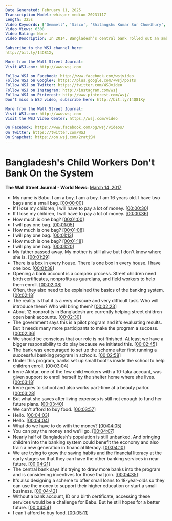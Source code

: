 ```yaml
---
Date Generated: February 11, 2025
Transcription Model: whisper medium 20231117
Length: 325s
Video Keywords: ['Gemmell', 'Sisco', 'Shitangshu Kumar Sur Chowdhury', 'Fazle Kabir', 'Karan Deep Singh', 'FTFINCLUSION', 'FTFVIDEO', 'FINANCIAL INCLUSION', 'FTF', 'FTFBANGLADESH', 'BANGLADESH BANK', 'BANGLADESH BANKING SYSTEM', 'BANGLADESH CHILD LABOR', 'BANGLADESH CHILDREN', 'CHILD WORKERS', 'WORKING CHILDREN', 'BANGLADESH CHILD WORKERS', 'BANGLDESH NEWS', 'INDIA NEWS', 'BANKING FOR CHILDREN', '10 TAKA ACCOUNTS', '10 TAKA', 'TAKA', 'BANGLADESHI TAKA', 'WSJ NEWS', 'UNICEF BANGLADESH', 'SAVE THE CHILDREN BANGLADESH', 'CHILD RIGHTS', 'BANK ACCOUNTS']
Video Views: 6308
Video Rating: None
Video Description: In 2014, Bangladesh’s central bank rolled out an ambitious plan to improve the financial lot of child workers, but three years later the program is struggling to connect. Photo: Karan Deep Singh/The Wall Street Journal

Subscribe to the WSJ channel here:
http://bit.ly/14Q81Xy

More from the Wall Street Journal:
Visit WSJ.com: http://www.wsj.com

Follow WSJ on Facebook: http://www.facebook.com/wsjvideo
Follow WSJ on Google+: https://plus.google.com/+wsj/posts
Follow WSJ on Twitter: https://twitter.com/WSJvideo
Follow WSJ on Instagram: http://instagram.com/wsj
Follow WSJ on Pinterest: http://www.pinterest.com/wsj/ 
Don’t miss a WSJ video, subscribe here: http://bit.ly/14Q81Xy

More from the Wall Street Journal: 
Visit WSJ.com: http://www.wsj.com
Visit the WSJ Video Center: https://wsj.com/video

On Facebook: https://www.facebook.com/pg/wsj/videos/
On Twitter: https://twitter.com/WSJ
On Snapchat: https://on.wsj.com/2ratjSM
---
```


# Bangladesh's Child Workers Don't Bank On the System
**The Wall Street Journal - World News:** [March 14, 2017](https://www.youtube.com/watch?v=75RtOVfltsY)
*  My name is Babu. I am a boy. I am a boy. I am 16 years old. I have two bags and a small bag. [[00:00:00](https://www.youtube.com/watch?v=75RtOVfltsY&t=0.0s)]
*  If I lose my children, I will have to pay a lot of money. [[00:00:30](https://www.youtube.com/watch?v=75RtOVfltsY&t=30.0s)]
*  If I lose my children, I will have to pay a lot of money. [[00:00:36](https://www.youtube.com/watch?v=75RtOVfltsY&t=36.0s)]
*  How much is one bag? [[00:01:00](https://www.youtube.com/watch?v=75RtOVfltsY&t=60.0s)]
*  I will pay one bag. [[00:01:05](https://www.youtube.com/watch?v=75RtOVfltsY&t=65.0s)]
*  How much is one bag? [[00:01:08](https://www.youtube.com/watch?v=75RtOVfltsY&t=68.0s)]
*  I will pay one bag. [[00:01:13](https://www.youtube.com/watch?v=75RtOVfltsY&t=73.0s)]
*  How much is one bag? [[00:01:18](https://www.youtube.com/watch?v=75RtOVfltsY&t=78.0s)]
*  I will pay one bag. [[00:01:20](https://www.youtube.com/watch?v=75RtOVfltsY&t=80.0s)]
*  My father passed away. My mother is still alive but I don't know where she is. [[00:01:29](https://www.youtube.com/watch?v=75RtOVfltsY&t=89.0s)]
*  There is a box in every house. There is one box in every house. I have one box. [[00:01:38](https://www.youtube.com/watch?v=75RtOVfltsY&t=98.0s)]
*  Opening a bank account is a complex process. Street children need birth certificates, nonprofits as guardians, and field workers to help them enroll. [[00:02:08](https://www.youtube.com/watch?v=75RtOVfltsY&t=128.0s)]
*  Often, they also need to be explained the basics of the banking system. [[00:02:18](https://www.youtube.com/watch?v=75RtOVfltsY&t=138.0s)]
*  The reality is that it is a very obscure and very difficult task. Who will introduce them? Who will bring them? [[00:02:23](https://www.youtube.com/watch?v=75RtOVfltsY&t=143.0s)]
*  About 12 nonprofits in Bangladesh are currently helping street children open bank accounts. [[00:02:30](https://www.youtube.com/watch?v=75RtOVfltsY&t=150.0s)]
*  The government says this is a pilot program and it's evaluating results. But it needs many more participants to make the program a success. [[00:02:36](https://www.youtube.com/watch?v=75RtOVfltsY&t=156.0s)]
*  We should be conscious that our role is not finished. At least we have a bigger responsibility to do play because we initiated this. [[00:02:45](https://www.youtube.com/watch?v=75RtOVfltsY&t=165.0s)]
*  The bank was encouraged to set up the scheme after first running a successful banking program in schools. [[00:02:58](https://www.youtube.com/watch?v=75RtOVfltsY&t=178.0s)]
*  Under this program, banks set up small booths inside the school to help children enroll. [[00:03:04](https://www.youtube.com/watch?v=75RtOVfltsY&t=184.0s)]
*  Irene Akhtar, one of the few child workers with a 10-taka account, was given support to enroll herself by the shelter home where she lives. [[00:03:18](https://www.youtube.com/watch?v=75RtOVfltsY&t=198.0s)]
*  Irene goes to school and also works part-time at a beauty parlor. [[00:03:28](https://www.youtube.com/watch?v=75RtOVfltsY&t=208.0s)]
*  But what she saves after living expenses is still not enough to fund her future plans. [[00:03:40](https://www.youtube.com/watch?v=75RtOVfltsY&t=220.0s)]
*  We can't afford to buy food. [[00:03:57](https://www.youtube.com/watch?v=75RtOVfltsY&t=237.0s)]
*  Hello. [[00:04:03](https://www.youtube.com/watch?v=75RtOVfltsY&t=243.0s)]
*  Hello. [[00:04:04](https://www.youtube.com/watch?v=75RtOVfltsY&t=244.0s)]
*  What do we have to do with the money? [[00:04:05](https://www.youtube.com/watch?v=75RtOVfltsY&t=245.0s)]
*  You can pay the money and we'll go. [[00:04:07](https://www.youtube.com/watch?v=75RtOVfltsY&t=247.0s)]
*  Nearly half of Bangladesh's population is still unbanked. And bringing children into the banking system could benefit the economy and also train a new generation in financial literacy. [[00:04:10](https://www.youtube.com/watch?v=75RtOVfltsY&t=250.0s)]
*  We are trying to grow the saving habits and the financial literacy at the early stages so that they can have the other banking services in near future. [[00:04:21](https://www.youtube.com/watch?v=75RtOVfltsY&t=261.0s)]
*  The central bank says it's trying to draw more banks into the program and is considering incentives for those that join. [[00:04:35](https://www.youtube.com/watch?v=75RtOVfltsY&t=275.0s)]
*  It's also designing a scheme to offer small loans to 18-year-olds so they can use the money to support their higher education or start a small business. [[00:04:42](https://www.youtube.com/watch?v=75RtOVfltsY&t=282.0s)]
*  Without a bank account, ID or a birth certificate, accessing these services would be a challenge for Babu. But he still hopes for a better future. [[00:04:54](https://www.youtube.com/watch?v=75RtOVfltsY&t=294.0s)]
*  I can't afford to buy food. [[00:05:11](https://www.youtube.com/watch?v=75RtOVfltsY&t=311.0s)]
